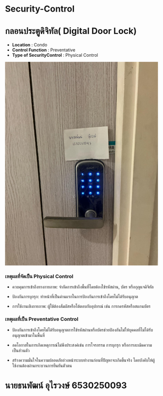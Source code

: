 # Security-Control

# กลอนประตูดิจิทัล( Digital Door Lock)


- **Location** : Condo
- **Control Function** : Preventative
- **Type of SecurityControl** : Physical Control

![picture1](image/DigitalDoorLock.jpg)

<h3>เหตุผลที่จัดเป็น Physical Control</h3>
	
  - ควบคุมการเข้าถึงทางกายภาพ: จำกัดการเข้าถึงพื้นที่โดยต้องใช้รหัสผ่าน, บัตร หรือกุญแจดิจิทัล
	
  - ป้องกันการบุกรุก: ทำหน้าที่เป็นด่านแรกในการป้องกันการเข้าถึงโดยไม่ได้รับอนุญาต
	
  - การใช้งานเชิงกายภาพ: ผู้ใช้ต้องสัมผัสหรือโต้ตอบกับอุปกรณ์ เช่น การกดรหัสหรือสแกนบัตร

<h3>เหตุผลที่เป็น Preventative Control</h3>
	
  - ป้องกันการเข้าถึงโดยไม่ได้รับอนุญาตการใช้รหัสผ่านหรือบัตรช่วยป้องกันไม่ให้บุคคลที่ไม่ได้รับอนุญาตเข้ามาในพื้นที่
	
  - ลดโอกาสในการเกิดเหตุการณ์ไม่พึงประสงค์เช่น การโจรกรรม การบุกรุก หรือการละเมิดความเป็นส่วนตัว
	
  - สร้างความมั่นใจในความปลอดภัยล่วงหน้าระบบทำงานก่อนที่ปัญหาจะเกิดขึ้นจริง โดยบังคับให้ผู้ใช้งานต้องผ่านกระบวนการยืนยันตัวตน

<h1>นายธนพัฒน์ อุไรวงษ์ 6530250093</h1>
